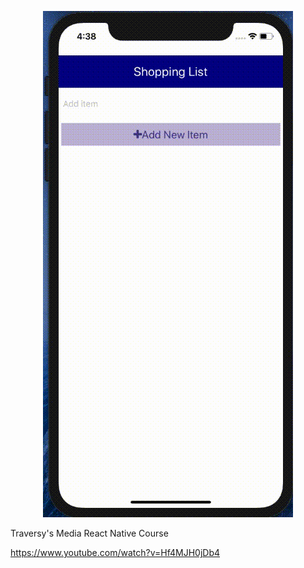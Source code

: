 <p align="center">
  <img src="https://raw.githubusercontent.com/haphamo/react-native-shopping-list/master/images/Screen-Recording-2020-04-06-at-4.38.27-PM.gif" >
</p>
Traversy's Media React Native Course

https://www.youtube.com/watch?v=Hf4MJH0jDb4
